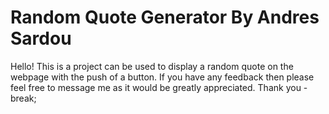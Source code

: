 # Random Quote Generator By Andres Sardou
Hello! This is a project can be used to display a random quote on the webpage with the push of a button.
If you have any feedback then please feel free to message me as it would be greatly appreciated.
Thank you - 
break;